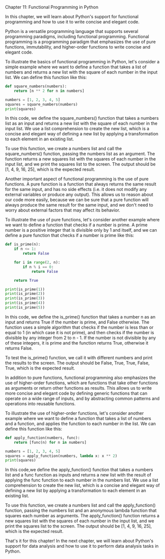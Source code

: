 Chapter 11: Functional Programming in Python

In this chapter, we will learn about Python's support for functional programming and how to use it to write concise and elegant code.

Python is a versatile programming language that supports several programming paradigms, including functional programming. Functional programming is a programming paradigm that emphasizes the use of pure functions, immutability, and higher-order functions to write concise and elegant code.

To illustrate the basics of functional programming in Python, let's consider a simple example where we want to define a function that takes a list of numbers and returns a new list with the square of each number in the input list. We can define this function like this:

```python
def square_numbers(numbers):
    return [n ** 2 for n in numbers]

numbers = [1, 2, 3, 4, 5]
squares = square_numbers(numbers)
print(squares)
```

In this code, we define the square_numbers() function that takes a numbers list as an input and returns a new list with the square of each number in the input list. We use a list comprehension to create the new list, which is a concise and elegant way of defining a new list by applying a transformation to each element in an existing list.

To use this function, we create a numbers list and call the square_numbers() function, passing the numbers list as an argument. The function returns a new squares list with the squares of each number in the input list, and we print the squares list to the screen. The output should be [1, 4, 9, 16, 25], which is the expected result.

Another important aspect of functional programming is the use of pure functions. A pure function is a function that always returns the same result for the same input, and has no side effects (i.e. it does not modify any external variables or produce any output). This allows us to reason about our code more easily, because we can be sure that a pure function will always produce the same result for the same input, and we don't need to worry about external factors that may affect its behavior.

To illustrate the use of pure functions, let's consider another example where we want to define a function that checks if a number is prime. A prime number is a positive integer that is divisible only by 1 and itself, and we can define a pure function that checks if a number is prime like this:

```python
def is_prime(n):
    if n <= 1:
        return False

    for i in range(2, n):
        if n % i == 0:
            return False

    return True

print(is_prime(1))
print(is_prime(2))
print(is_prime(3))
print(is_prime(4))
print(is_prime(5))
```

In this code, we define the is_prime() function that takes a number n as an input and returns True if the number is prime, and False otherwise. The function uses a simple algorithm that checks if the number is less than or equal to 1 (in which case it is not prime), and then checks if the number is divisible by any integer from 2 to n - 1. If the number is not divisible by any of these integers, it is prime and the function returns True, otherwise it returns False.

To test the is_prime() function, we call it with different numbers and print the results to the screen. The output should be False, True, True, False, True, which is the expected result.

In addition to pure functions, functional programming also emphasizes the use of higher-order functions, which are functions that take other functions as arguments or return other functions as results. This allows us to write more concise and elegant code by defining generic functions that can operate on a wide range of inputs, and by abstracting common patterns and operations into reusable functions.

To illustrate the use of higher-order functions, let's consider another example where we want to define a function that takes a list of numbers and a function, and applies the function to each number in the list. We can define this function like this:

```python
def apply_function(numbers, func):
    return [func(n) for n in numbers]

numbers = [1, 2, 3, 4, 5]
squares = apply_function(numbers, lambda x: x ** 2)
print(squares)
```

In this code,we define the apply_function() function that takes a numbers list and a func function as inputs and returns a new list with the result of applying the func function to each number in the numbers list. We use a list comprehension to create the new list, which is a concise and elegant way of defining a new list by applying a transformation to each element in an existing list.

To use this function, we create a numbers list and call the apply_function() function, passing the numbers list and an anonymous lambda function that squares each number as arguments. The apply_function() function returns a new squares list with the squares of each number in the input list, and we print the squares list to the screen. The output should be [1, 4, 9, 16, 25], which is the expected result.

That's it for this chapter! In the next chapter, we will learn about Python's support for data analysis and how to use it to perform data analysis tasks in Python.